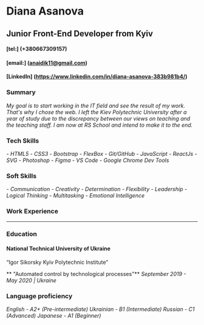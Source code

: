 # Diana Asanova

## Junior Front-End Developer from Kyiv

#### [tel:] (+380667309157)

#### [email:] (anaidik11@gmail.com)

#### [LinkedIn] (https://www.linkedin.com/in/diana-asanova-383b981b4/)

### Summary

_My goal is to start working in the IT field and see the result of my work. That's why I chose the web. I left the Kiev Polytechnic University after a year of study due to the discrepancy between our views on teaching and the teaching staff. I am now at RS School and intend to make it to the end._

### Tech Skills

_- HTML5_
_- CSS3_
_- Bootstrap_
_- FlexBox_
_- Git/GitHub_
_- JavaScript_
_- ReactJs_
_- SVG_
_- Photoshop_
_- Figma_
_- VS Code_
_- Google Chrome Dev Tools_

### Soft Skills

_- Communication_
_- Creativity_ 
_- Determination_ 
_- Flexibility_ 
_- Leadership_ 
_- Logical Thinking_ 
_- Multitasking_ 
_- Emotional Intelligence_

### Work Experience

------------

### Education

#### National Technical University of Ukraine
“Igor Sikorsky Kyiv Polytechnic Institute”

** "Automated control by technological processes"**
_September 2019 - May 2020 | Ukraine_

### Language proficiency

_English - A2+ (Pre-intermediate)_
_Ukrainian - B1 (Intermediate)_
_Russian - C1 (Advanced)_
_Japanese - A1 (Beginner)_
